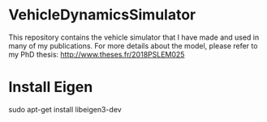 # VehicleDynamicsSimulator
This repository contains the vehicle simulator that I have made and used in many of my publications. For more details about the model, please refer to my PhD thesis: http://www.theses.fr/2018PSLEM025

# Install Eigen 
sudo apt-get install libeigen3-dev
